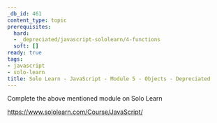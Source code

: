 ```yaml
---
_db_id: 461
content_type: topic
prerequisites:
  hard:
  - _depreciated/javascript-sololearn/4-functions
  soft: []
ready: true
tags:
- javascript
- solo-learn
title: Solo Learn - JavaScript - Module 5 - Objects - Depreciated
---
```


Complete the above mentioned module on Solo Learn

https://www.sololearn.com/Course/JavaScript/